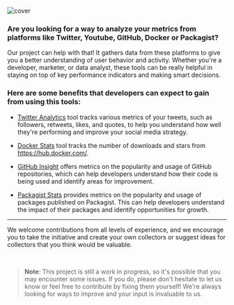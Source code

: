 ![cover](https://user-images.githubusercontent.com/773481/209429281-e997d3a8-ac07-47cd-8f08-32ef7d247ef6.jpg)

### Are you looking for a way to analyze your metrics from platforms like Twitter, Youtube, GitHub, Docker or Packagist?

Our project can help with that! It gathers data from these platforms to give you a better understanding of user behavior and activity. Whether you're a developer, marketer, or data analyst, these tools can be really helpful in staying on top of key performance indicators and making smart decisions.

### Here are some benefits that developers can expect to gain from using this tools:

- [Twitter Analytics](https://github.com/metrixio/twitter) tool tracks various metrics of your tweets, such as followers, retweets, likes, and quotes, to help you understand how well they're performing and improve your social media strategy.

- [Docker Stats](https://github.com/metrixio/docker) tool tracks the number of downloads and stars from https://hub.docker.com/.

- [GitHub Insight](https://github.com/metrixio/github-public) offers metrics on the popularity and usage of GitHub repositories, which can help developers understand how their code is being used and identify areas for improvement.

- [Packagist Stats](https://github.com/metrixio/packagist) provides metrics on the popularity and usage of packages published on Packagist. This can help developers understand the impact of their packages and identify opportunities for growth.

-----

We welcome contributions from all levels of experience, and we encourage you to take the initiative and create your own collectors or suggest ideas for collectors that you think would be valuable.

<br />



> **Note**:
> This project is still a work in progress, so it's possible that you may encounter some issues. If you do, please don't hesitate to let us know or feel free to contribute by fixing them yourself! 
> We're always looking for ways to improve and your input is invaluable to us.
